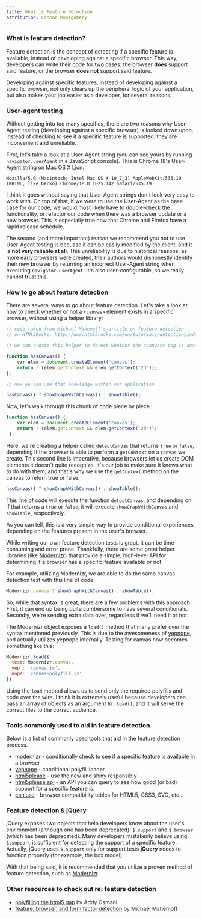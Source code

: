 ```yaml
---
title: What is Feature Detection
attribution: Connor Montgomery
---
```


### What is feature detection?

Feature detection is the concept of detecting if a specific feature is available, instead of developing against a specific browser. This way, developers can write their code for two cases: the browser **does** support said feature, or the browser **does not** support said feature.

Developing against specific features, instead of developing against a specific browser, not only clears up the peripheral logic of your application, but also makes your job easier as a developer, for several reasons.

### User-agent testing

Without getting into too many specifics, there are two reasons why User-Agent testing (developing against a specific browser) is looked down upon, instead of checking to see if a specific feature is supported: they are inconvenient and unreliable.

First, let's take a look at a User-Agent string (you can see yours by running `navigator.userAgent` in a JavaScript console). This is Chrome 18's User-Agent string on Mac OS X Lion:

	Mozilla/5.0 (Macintosh; Intel Mac OS X 10_7_3) AppleWebKit/535.19 (KHTML, like Gecko) Chrome/18.0.1025.142 Safari/535.19

I think it goes without saying that User-Agent strings don't look very easy to work with. On top of that, if we were to use the User-Agent as the base case for our code, we would most likely have to double-check the functionality, or refactor our code when there was a browser update or a new browser. This is especially true now that Chrome and Firefox have a rapid release schedule.

The second (and more important) reason we recommend you not to use User-Agent testing is becuase it can be easily modified by the client, and it is **not very reliable at all**. This unreliability is due to historical reasons: as more early browsers were created, their authors would dishonestly identify their new browser by returning an incorrect User-Agent string when executing `navigator.userAgent`. It's also user-configurable, so we really cannot trust this.

### How to go about feature detection

There are several ways to go about feature detection. Let's take a look at how to check whether or not a `<canvas>` element exists in a specific browser, without using a helper library:


```js
// code taken from Michael Mahemoff's article on feature detection
// on HTML5Rocks: http://www.html5rocks.com/en/tutorials/detection/index.html

// we can create this helper to detect whether the <canvas> tag is available or not

function hasCanvas() {
    var elem = document.createElement('canvas');
    return !!(elem.getContext && elem.getContext('2d'));
};

// now we can use that knowledge within our application

hasCanvas() ? showGraphWithCanvas() : showTable();
```

Now, let's walk through this chunk of code piece by piece.

```js
function hasCanvas() {
    var elem = document.createElement('canvas');
    return !!(elem.getContext && elem.getContext('2d'));
 };
```

Here, we're creating a helper called `detectCanvas` that returns `true` or `false`, depending if the browser is able to perform a `getContext` on a `canvas` we create. This second line is imperative, because browsers let us create DOM elements it doesn't quite recognize. It's our job to make sure it knows what to do with them, and that's why we use the `getContext` method on the canvas to return true or false.

```js
hasCanvas() ? showGraphWithCanvas() : showTable();
```

This line of code will execute the function `detectCanvas`, and depending on if that returns a `true` or `false`, it will execute `showGraphWithCanvas` and `showTable`, respectively.

As you can tell, this is a very simple way to provide conditional experiences, depending on the features present in the user's browser.

While writing our own feature detection tests is great, it can be time consuming and error prone. Thankfully, there are some great helper libraries (like [Modernizr](http://modernizr.com)) that provide a simple, high-level API for determining if a browser has a specific feature available or not.

For example, utilizing Modernizr, we are able to do the same canvas detection test with this line of code:

```js
Modernizr.canvas ? showGraphWithCanvas() : showTable();
```

So, while that syntax is great, there are a few problems with this approach. First, it can end up being quite cumbersome to have several conditionals. Secondly, we're sending extra data over, regardless if we'll need it or not.

The Modernizr object exposes a `load()` method that many prefer over the syntax mentioned previously. This is due to the awesomeness of [yepnope](http://yepnopejs.com/), and actually utilizes yepnope internally. Testing for canvas now becomes something like this:

```js
Modernizr.load({
  test: Modernizr.canvas,
  yep : 'canvas.js',
  nope: 'canvas-polyfill.js'
});
```

Using the `load` method allows us to send only the required polyfills and code over the wire. I think it is extremely useful because developers can pass an array of objects as an argument to `.load()`, and it will serve the correct files to the correct audience.

### Tools commonly used to aid in feature detection

Below is a list of commonly used tools that aid in the feature detection process.

- [modernizr](http://modernizr.com/) - conditionally check to see if a specific feature is available in a browser
- [yepnope](http://yepnopejs.com/) - conditional polyfill loader
- [html5please](http://html5please.com/) - use the new and shiny responsibly
- [html5please api](http://api.html5please.com/) - an API you can query to see how good (or bad) support for a specific feature is.
- [caniuse](http://caniuse.com/) - browser compatibility tables for HTML5, CSS3, SVG, etc…

### Feature detection & jQuery

jQuery exposes two objects that help developers know about the user's environment (although one has been deprecated): `$.support` and `$.browser` (which has been deprecated). Many developers mistakenly believe using `$.support` is sufficient for detecting the support of a specific feature. Actually, jQuery uses `$.support` only for support tests **jQuery** needs to function properly (for example, the box model).

With that being said, it is recommended that you utilize a proven method of feature detection, such as [Modernizr](http://modernizr.com).

### Other resources to check out re: feature detection

- [polyfilling the html5 gap](http://addyosmani.com/polyfillthehtml5gaps/slides/#1) by Addy Osmani
- [feature, browser, and form factor detection](http://addyosmani.com/polyfillthehtml5gaps/slides/#1) by Michael Mahemoff
